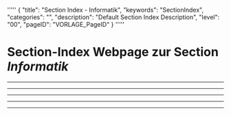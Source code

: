 '''''
{
"title": "Section Index - Informatik",
"keywords": "SectionIndex",
"categories": "",
"description": "Default Section Index Description",
"level": "00",
"pageID": "VORLAGE_PageID"
}
'''''


<h1>Section-Index Webpage zur Section <i>Informatik</i></h1>

<hr><hr><hr><hr><hr>
